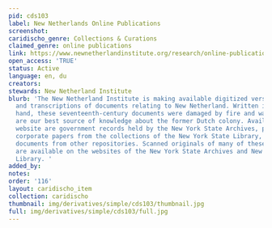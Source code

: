 ```yaml
---
pid: cds103
label: New Netherlands Online Publications
screenshot: 
caridischo_genre: Collections & Curations
claimed_genre: online publications
link: https://www.newnetherlandinstitute.org/research/online-publications/
open_access: 'TRUE'
status: Active
language: en, du
creators: 
stewards: New Netherland Institute
blurb: 'The New Netherland Institute is making available digitized versions of translations
  and transcriptions of documents relating to New Netherland. Written in an archaic
  hand, these seventeenth-century documents were damaged by fire and water, but they
  are our best source of knowledge about the former Dutch colony. Available on this
  website are government records held by the New York State Archives, private and
  corporate papers from the collections of the New York State Library, and selected
  documents from other repositories. Scanned originals of many of these documents
  are available on the websites of the New York State Archives and New York State
  Library. '
added_by: 
notes: 
order: '116'
layout: caridischo_item
collection: caridischo
thumbnail: img/derivatives/simple/cds103/thumbnail.jpg
full: img/derivatives/simple/cds103/full.jpg
---
```

